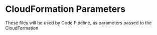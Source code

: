 # CloudFormation Parameters

These files will be used by Code Pipeline, as parameters passed to the CloudFormation